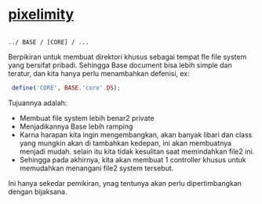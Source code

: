 # [pixelimity](https://github.com/pixelimity/pixelimity)


```

../ BASE / [CORE] / ...

```
Berpikiran untuk membuat direktori khusus sebagai tempat fle file system yang bersifat pribadi.
Sehingga Base document bisa lebih simple dan teratur, dan kita hanya perlu menambahkan defenisi, ex:

```php
 define('CORE', BASE.'core'.DS);
```

Tujuannya adalah:

  - Membuat file system lebih benar2 private
  - Menjadikannya Base lebih ramping
  - Karna harapan kita ingin mengembangkan, akan banyak libari dan class yang mungkin akan di tambahkan kedepan, ini akan
    membuatnya menjadi mudah. selain itu kita tidak kesulitan saat memindahkan file2 ini.
  - Sehingga pada akhirnya, kita akan membuat 1 controller khusus untuk memudahkan menangani file2 system tersebut.
  
Ini hanya sekedar pemikiran, ynag tentunya akan perlu dipertimbangkan dengan bijaksana.
